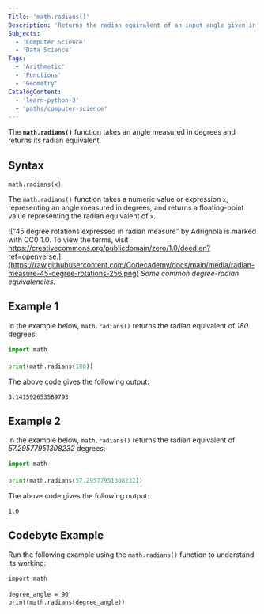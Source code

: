 ```yaml
---
Title: 'math.radians()'
Description: 'Returns the radian equivalent of an input angle given in degrees.'
Subjects:
  - 'Computer Science'
  - 'Data Science'
Tags:
  - 'Arithmetic'
  - 'Functions'
  - 'Geometry'
CatalogContent:
  - 'learn-python-3'
  - 'paths/computer-science'
---
```


The **`math.radians()`** function takes an angle measured in degrees and returns its radian equivalent.

## Syntax

```pseudo
math.radians(x)
```

The `math.radians()` function takes a numeric value or expression `x`, representing an angle measured in degrees, and returns a floating-point value representing the radian equivalent of `x`.

!["45 degree rotations expressed in radian measure" by Adrignola is marked with CC0 1.0. To view the terms, visit https://creativecommons.org/publicdomain/zero/1.0/deed.en?ref=openverse.](https://raw.githubusercontent.com/Codecademy/docs/main/media/radian-measure-45-degree-rotations-256.png)
_Some common degree-radian equivalencies._

## Example 1

In the example below, `math.radians()` returns the radian equivalent of _180_ degrees:

```py
import math

print(math.radians(180))
```

The above code gives the following output:

```shell
3.141592653589793
```

## Example 2

In the example below, `math.radians()` returns the radian equivalent of _57.29577951308232_ degrees:

```py
import math

print(math.radians(57.29577951308232))
```

The above code gives the following output:

```shell
1.0
```

## Codebyte Example

Run the following example using the `math.radians()` function to understand its working:

```codebyte/python
import math

degree_angle = 90
print(math.radians(degree_angle))
```
